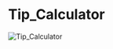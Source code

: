 # Tip_Calculator
![Tip_Calculator](https://user-images.githubusercontent.com/95714618/196332731-a936281d-3c0e-47e9-9aa3-95172083b0ef.PNG)
